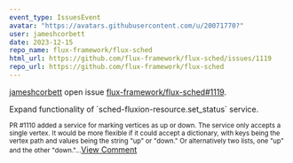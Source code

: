 ```yaml
---
event_type: IssuesEvent
avatar: "https://avatars.githubusercontent.com/u/20071770?"
user: jameshcorbett
date: 2023-12-15
repo_name: flux-framework/flux-sched
html_url: https://github.com/flux-framework/flux-sched/issues/1119
repo_url: https://github.com/flux-framework/flux-sched
---
```


<a href='https://github.com/jameshcorbett' target='_blank'>jameshcorbett</a> open issue <a href='https://github.com/flux-framework/flux-sched/issues/1119' target='_blank'>flux-framework/flux-sched#1119</a>.

<p>Expand functionality of `sched-fluxion-resource.set_status` service. </p><small>PR #1110 added a service for marking vertices as up or down. The service only accepts a single vertex. It would be more flexible if it could accept a dictionary, with keys being the vertex path and values being the string "up" or "down." Or alternatively two lists, one "up" and the other "down."...</small><a href='https://github.com/flux-framework/flux-sched/issues/1119' target='_blank'>View Comment</a>